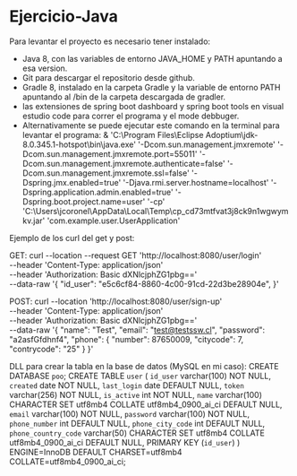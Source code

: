 # Ejercicio-Java
Para levantar el proyecto es necesario tener instalado:
- Java 8, con las variables de entorno JAVA_HOME y PATH apuntando a esa version.
- Git para descargar el repositorio desde github.
- Gradle 8, instalado en la carpeta Gradle y la variable de entorno PATH apuntando al /bin de la carpeta descargada de gradler.
- las extensiones de spring boot dashboard y spring boot tools en visual estudio code para correr el programa y el mode debbuger.
- Alternativamente se puede ejecutar este comando en la terminal para levantar el programa: & 'C:\Program Files\Eclipse Adoptium\jdk-8.0.345.1-hotspot\bin\java.exe' '-Dcom.sun.management.jmxremote' '-Dcom.sun.management.jmxremote.port=55011' '-Dcom.sun.management.jmxremote.authenticate=false' '-Dcom.sun.management.jmxremote.ssl=false' '-Dspring.jmx.enabled=true' '-Djava.rmi.server.hostname=localhost' '-Dspring.application.admin.enabled=true' '-Dspring.boot.project.name=user' '-cp' 'C:\Users\jcoronel\AppData\Local\Temp\cp_cd73mtfvat3j8ck9n1wgwymkv.jar' 'com.example.user.UserApplication'

Ejemplo de los curl del get y post:

GET:
curl --location --request GET 'http://localhost:8080/user/login' \
--header 'Content-Type: application/json' \
--header 'Authorization: Basic dXNlcjphZG1pbg==' \
--data-raw '{
    "id_user": "e5c6cf84-8860-4c00-91cd-22d3be28904e",
}'

POST:
curl --location 'http://localhost:8080/user/sign-up' \
--header 'Content-Type: application/json' \
--header 'Authorization: Basic dXNlcjphZG1pbg==' \
--data-raw '{
    "name": "Test",
    "email": "test@testssw.cl",
    "password": "a2asfGfdhnf4",
    "phone":
        {
            "number": 87650009,
            "citycode": 7,
            "contrycode": "25"
        }
}'

DLL para crear la tabla en la base de datos (MySQL en mi caso):
CREATE DATABASE `poo`;
CREATE TABLE `user` (
  `id_user` varchar(100) NOT NULL,
  `created` date NOT NULL,
  `last_login` date DEFAULT NULL,
  `token` varchar(256) NOT NULL,
  `is_active` int NOT NULL,
  `name` varchar(100) CHARACTER SET utf8mb4 COLLATE utf8mb4_0900_ai_ci DEFAULT NULL,
  `email` varchar(100) NOT NULL,
  `password` varchar(100) NOT NULL,
  `phone_number` int DEFAULT NULL,
  `phone_city_code` int DEFAULT NULL,
  `phone_country_code` varchar(50) CHARACTER SET utf8mb4 COLLATE utf8mb4_0900_ai_ci DEFAULT NULL,
  PRIMARY KEY (`id_user`)
) ENGINE=InnoDB DEFAULT CHARSET=utf8mb4 COLLATE=utf8mb4_0900_ai_ci;